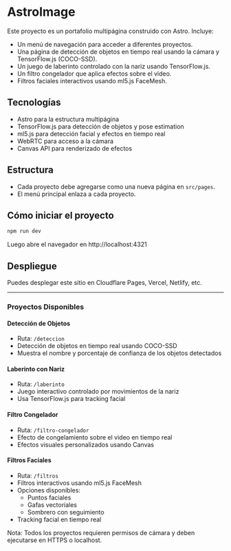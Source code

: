 # AstroImage

Este proyecto es un portafolio multipágina construido con Astro. Incluye:

- Un menú de navegación para acceder a diferentes proyectos.
- Una página de detección de objetos en tiempo real usando la cámara y TensorFlow.js (COCO-SSD).
- Un juego de laberinto controlado con la nariz usando TensorFlow.js.
- Un filtro congelador que aplica efectos sobre el video.
- Filtros faciales interactivos usando ml5.js FaceMesh.

## Tecnologías
- Astro para la estructura multipágina
- TensorFlow.js para detección de objetos y pose estimation
- ml5.js para detección facial y efectos en tiempo real
- WebRTC para acceso a la cámara
- Canvas API para renderizado de efectos

## Estructura
- Cada proyecto debe agregarse como una nueva página en `src/pages`.
- El menú principal enlaza a cada proyecto.

## Cómo iniciar el proyecto

```sh
npm run dev
```

Luego abre el navegador en http://localhost:4321

## Despliegue
Puedes desplegar este sitio en Cloudflare Pages, Vercel, Netlify, etc.

---

### Proyectos Disponibles

#### Detección de Objetos
- Ruta: `/deteccion`
- Detección de objetos en tiempo real usando COCO-SSD
- Muestra el nombre y porcentaje de confianza de los objetos detectados

#### Laberinto con Nariz
- Ruta: `/laberinto`
- Juego interactivo controlado por movimientos de la nariz
- Usa TensorFlow.js para tracking facial

#### Filtro Congelador
- Ruta: `/filtro-congelador`
- Efecto de congelamiento sobre el video en tiempo real
- Efectos visuales personalizados usando Canvas

#### Filtros Faciales
- Ruta: `/filtros`
- Filtros interactivos usando ml5.js FaceMesh
- Opciones disponibles:
  - Puntos faciales
  - Gafas vectoriales
  - Sombrero con seguimiento
- Tracking facial en tiempo real

Nota: Todos los proyectos requieren permisos de cámara y deben ejecutarse en HTTPS o localhost.
